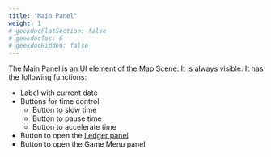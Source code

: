 ```yaml
---
title: "Main Panel"
weight: 1
# geekdocFlatSection: false
# geekdocToc: 6
# geekdocHidden: false
---
```


The Main Panel is an UI element of the Map Scene. It is always visible. It has the following functions:

* Label with current date
* Buttons for time control:
  * Button to slow time
  * Button to pause time
  * Button to accelerate time
* Button to open the [Ledger panel](docs/user-interface/ledger-panel/)
* Button to open the Game Menu panel
